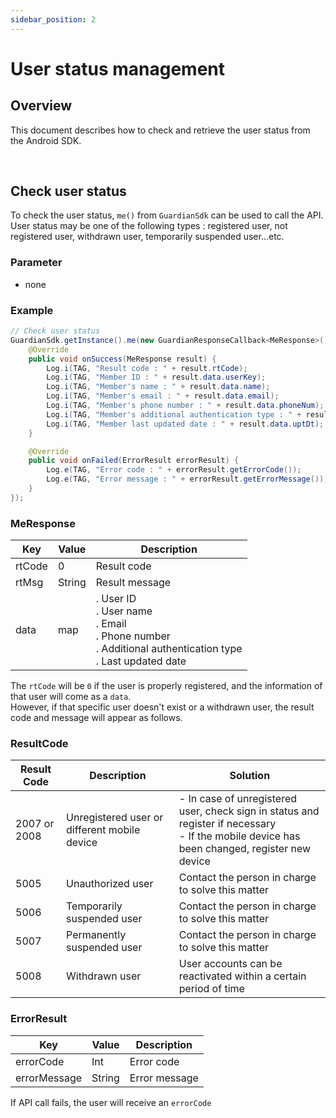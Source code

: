 ```yaml
---
sidebar_position: 2
---
```

# User status management

## Overview
This document describes how to check and retrieve the user status from the Android SDK.

<br/>

## Check user status
To check the user status, `me()` from `GuardianSdk` can be used to call the API.   
User status may be one of the following types : registered user, not registered user, withdrawn user, temporarily suspended user...etc.

### Parameter
- none

### Example
```java
// Check user status
GuardianSdk.getInstance().me(new GuardianResponseCallback<MeResponse>() {
    @Override
    public void onSuccess(MeResponse result) {
        Log.i(TAG, "Result code : " + result.rtCode);
        Log.i(TAG, "Member ID : " + result.data.userKey);
        Log.i(TAG, "Member's name : " + result.data.name);
        Log.i(TAG, "Member's email : " + result.data.email);
        Log.i(TAG, "Member's phone number : " + result.data.phoneNum);
        Log.i(TAG, "Member's additional authentication type : " + result.data.authType);
        Log.i(TAG, "Member last updated date : " + result.data.uptDt);
    }

    @Override
    public void onFailed(ErrorResult errorResult) {
        Log.e(TAG, "Error code : " + errorResult.getErrorCode());
        Log.e(TAG, "Error message : " + errorResult.getErrorMessage());
    }
});
```
### MeResponse
|Key|Value|Description|
|------|---|---|
|rtCode|0|Result code|
|rtMsg|String|Result message|
|data|map|. User ID<br/>. User name<br/>. Email<br/>. Phone number<br/>. Additional authentication type<br/>. Last updated date|

The `rtCode` will be `0` if the user is properly registered, and the information of that user will come as a `data`.   
However, if that specific user doesn't exist or a withdrawn user, the result code and message will appear as follows.

### ResultCode
|Result Code|Description|Solution|
|------|---|---|
|2007 or 2008|Unregistered user or different mobile device |- In case of unregistered user, check sign in status and register if necessary <br/> - If the mobile device has been changed, register new device|
|5005|Unauthorized user|Contact the person in charge to solve this matter|
|5006|Temporarily suspended user|Contact the person in charge to solve this matter|
|5007|Permanently suspended user|Contact the person in charge to solve this matter|
|5008|Withdrawn user|User accounts can be reactivated within a certain period of time|

### ErrorResult
|Key|Value|Description|
|------|---|---|
|errorCode|Int|Error code|
|errorMessage|String|Error message|

If API call fails, the user will receive an `errorCode`



